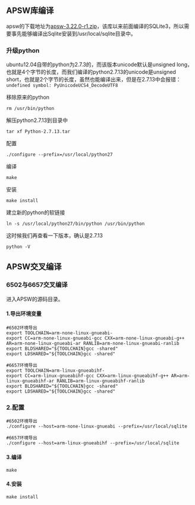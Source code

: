 ## APSW库编译

apsw的下载地址为[apsw-3.22.0-r1.zip](https://github.com/rogerbinns/apsw/releases/download/3.22.0-r1/apsw-3.22.0-r1.zip)，该库以来前面编译的SQLite3，所以需要事先能够编译出Sqlite安装到/usr/local/sqlite目录中。

### 升级python

ubuntu12.04自带的python为2.7.3的，而该版本unicode默认是unsigned long，也就是4个字节的长度，而我们编译的python2.7.13的unicode是unsigned short，也就是2个字节的长度，虽然也能编译出来，但是在2.7.13中会报错：`undefined symbol: PyUnicodeUCS4_DecodeUTF8`

移除原来的python

```
rm /usr/bin/python
```

解压python2.7.13到目录中

```
tar xf Python-2.7.13.tar
```

配置

```
./configure --prefix=/usr/local/python27
```

编译

```
make
```

安装

```
make install
```

建立新的python的软链接

```
ln -s /usr/local/python27/bin/python /usr/bin/python
```

这时候我们再查看一下版本，确认是2.7.13

```
python -V
```

## APSW交叉编译

### 6502与6657交叉编译

进入APSW的源码目录。

#### 1.导出环境变量

```
#6502环境导出
export TOOLCHAIN=arm-none-linux-gnueabi-
export CC=arm-none-linux-gnueabi-gcc CXX=arm-none-linux-gnueabi-g++ AR=arm-none-linux-gnueabi-ar RANLIB=arm-none-linux-gnueabi-ranlib
export BLDSHARED="${TOOLCHAIN}gcc -shared"
export LDSHARED="${TOOLCHAIN}gcc -shared"
```

```
#6657环境导出
export TOOLCHAIN=arm-linux-gnueabihf-
export CC=arm-linux-gnueabihf-gcc CXX=arm-linux-gnueabihf-g++ AR=arm-linux-gnueabihf-ar RANLIB=arm-linux-gnueabihf-ranlib
export BLDSHARED="${TOOLCHAIN}gcc -shared"
export LDSHARED="${TOOLCHAIN}gcc -shared"
```

### 2.配置

```
#6502环境导出
./configure --host=arm-none-linux-gnueabi --prefix=/usr/local/sqlite
```

```
#6657环境导出
./configure --host=arm-linux-gnueabihf --prefix=/usr/local/sqlite
```

#### 3.编译

```
make
```

#### 4.安装

```
make install
```



